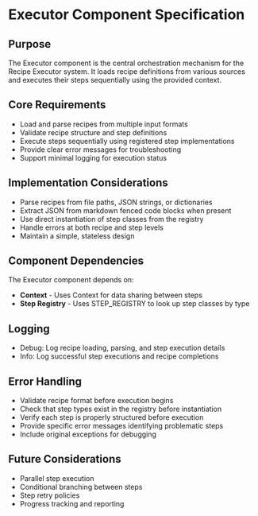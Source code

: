 # Executor Component Specification

## Purpose

The Executor component is the central orchestration mechanism for the Recipe Executor system. It loads recipe definitions from various sources and executes their steps sequentially using the provided context.

## Core Requirements

- Load and parse recipes from multiple input formats
- Validate recipe structure and step definitions
- Execute steps sequentially using registered step implementations
- Provide clear error messages for troubleshooting
- Support minimal logging for execution status

## Implementation Considerations

- Parse recipes from file paths, JSON strings, or dictionaries
- Extract JSON from markdown fenced code blocks when present
- Use direct instantiation of step classes from the registry
- Handle errors at both recipe and step levels
- Maintain a simple, stateless design

## Component Dependencies

The Executor component depends on:

- **Context** - Uses Context for data sharing between steps
- **Step Registry** - Uses STEP_REGISTRY to look up step classes by type

## Logging

- Debug: Log recipe loading, parsing, and step execution details
- Info: Log successful step executions and recipe completions

## Error Handling

- Validate recipe format before execution begins
- Check that step types exist in the registry before instantiation
- Verify each step is properly structured before execution
- Provide specific error messages identifying problematic steps
- Include original exceptions for debugging

## Future Considerations

- Parallel step execution
- Conditional branching between steps
- Step retry policies
- Progress tracking and reporting
